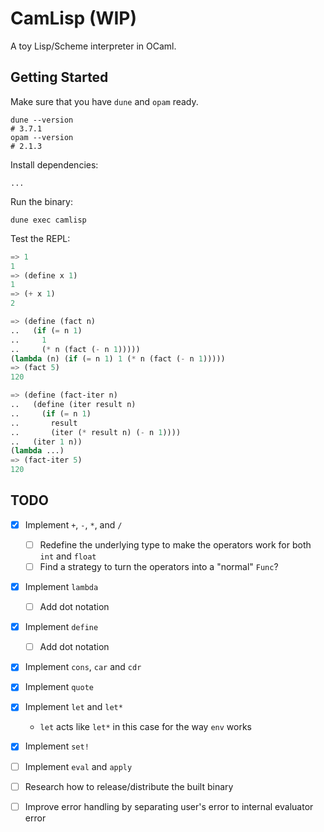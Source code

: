 # CamLisp (WIP)

A toy Lisp/Scheme interpreter in OCaml.

## Getting Started

Make sure that you have `dune` and `opam` ready.

```shell
dune --version
# 3.7.1
opam --version
# 2.1.3
```

Install dependencies:

```shell
...
```

Run the binary:

```shell
dune exec camlisp
```

Test the REPL:

```lisp
=> 1
1
=> (define x 1)
1
=> (+ x 1)
2
```

```lisp
=> (define (fact n)
..   (if (= n 1)
..     1
..     (* n (fact (- n 1)))))
(lambda (n) (if (= n 1) 1 (* n (fact (- n 1)))))
=> (fact 5)
120
```

```lisp
=> (define (fact-iter n)
..   (define (iter result n)
..     (if (= n 1)
..       result
..       (iter (* result n) (- n 1))))
..   (iter 1 n))
(lambda ...)
=> (fact-iter 5)
120
```

## TODO

- [x] Implement `+`, `-`, `*`, and `/`
  - [ ] Redefine the underlying type to make the operators work for both `int`
    and `float`
  - [ ] Find a strategy to turn the operators into a "normal" `Func`?
- [x] Implement `lambda`
  - [ ] Add dot notation
- [x] Implement `define`
  - [ ] Add dot notation
- [x] Implement `cons`, `car` and `cdr`
- [x] Implement `quote`
- [x] Implement `let` and `let*`
  - `let` acts like `let*` in this case for the way `env` works
- [x] Implement `set!`
- [ ] Implement `eval` and `apply`
- [ ] Research how to release/distribute the built binary
- [ ] Improve error handling by separating user's error to internal evaluator
  error

